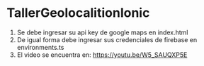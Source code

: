 # TallerGeolocalitionIonic
1. Se debe ingresar su api key de google maps en index.html
2. De igual forma debe ingresar sus credenciales de firebase en environments.ts
3. El video se encuentra en: https://youtu.be/W5_SAUQXP5E
